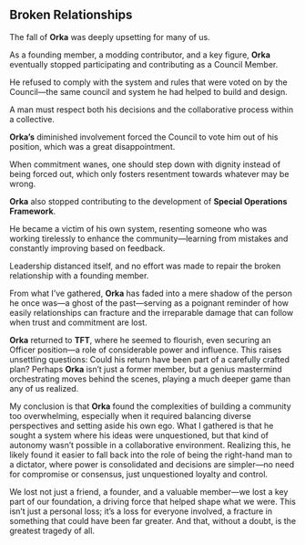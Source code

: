 ## Broken Relationships

The fall of **Orka** was deeply upsetting for many of us.

As a founding member, a modding contributor, and a key figure, **Orka** eventually stopped participating and contributing as a Council Member.

He refused to comply with the system and rules that were voted on by the Council—the same council and system he had helped to build and design. 

A man must respect both his decisions and the collaborative process within a collective.

**Orka’s** diminished involvement forced the Council to vote him out of his position, which was a great disappointment. 

When commitment wanes, one should step down with dignity instead of being forced out, which only fosters resentment towards whatever may be wrong.

**Orka** also stopped contributing to the development of **Special Operations Framework**.

He became a victim of his own system, resenting someone who was working tirelessly to enhance the community—learning from mistakes and constantly improving based on feedback.

Leadership distanced itself, and no effort was made to repair the broken relationship with a founding member.

From what I’ve gathered, **Orka** has faded into a mere shadow of the person he once was—a ghost of the past—serving as a poignant reminder of how easily relationships can fracture and the irreparable damage that can follow when trust and commitment are lost.

**Orka** returned to **TFT**, where he seemed to flourish, even securing an Officer position—a role of considerable power and influence. This raises unsettling questions: Could his return have been part of a carefully crafted plan? Perhaps **Orka** isn’t just a former member, but a genius mastermind orchestrating moves behind the scenes, playing a much deeper game than any of us realized.

My conclusion is that **Orka** found the complexities of building a community too overwhelming, especially when it required balancing diverse perspectives and setting aside his own ego. What I gathered is that he sought a system where his ideas were unquestioned, but that kind of autonomy wasn’t possible in a collaborative environment. Realizing this, he likely found it easier to fall back into the role of being the right-hand man to a dictator, where power is consolidated and decisions are simpler—no need for compromise or consensus, just unquestioned loyalty and control.

We lost not just a friend, a founder, and a valuable member—we lost a key part of our foundation, a driving force that helped shape what we were. This isn’t just a personal loss; it’s a loss for everyone involved, a fracture in something that could have been far greater. And that, without a doubt, is the greatest tragedy of all.

